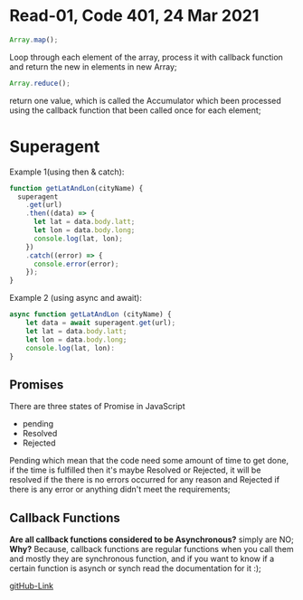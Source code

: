 # Read-01, Code 401, 24 Mar 2021

```javascript
Array.map();
```

Loop through each element of the array, process it with callback function and return the new in elements in new Array;

```javascript
Array.reduce();
```

return one value, which is called the Accumulator which been processed using the callback function that been called once for each element;

# Superagent

Example 1(using then & catch):

```javascript
function getLatAndLon(cityName) {
  superagent
    .get(url)
    .then((data) => {
      let lat = data.body.latt;
      let lon = data.body.long;
      console.log(lat, lon);
    })
    .catch((error) => {
      console.error(error);
    });
}
```

Example 2 (using async and await):

```javascript
async function getLatAndLon (cityName) {
	let data = await superagent.get(url);
	let lat = data.body.latt;
	let lon = data.body.long;
	console.log(lat, lon):
}
```

## Promises

There are three states of Promise in JavaScript

- pending
- Resolved
- Rejected

Pending which mean that the code need some amount of time to get done,
if the time is fulfilled then it's maybe Resolved or Rejected, it will be resolved if the there is no errors occurred for any reason and Rejected if there is any error or anything didn't meet the requirements;

## Callback Functions

**Are all callback functions considered to be Asynchronous?**
simply are NO;
**Why?**
Because, callback functions are regular functions when you call them and mostly they are synchronous function, and if you want to know if a certain function is asynch or synch read the documentation for it :);

[gitHub-Link](https://omar-tarawneh.github.io/reading-notes/reading-notes-code301/read-01)
